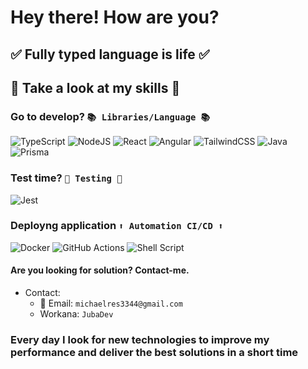# Hey there! How are you? 

## ✅ Fully typed language is life ✅

## 🔦 Take a look at my skills 🔦


### Go to develop? `📚 Libraries/Language 📚`

![TypeScript](https://img.shields.io/badge/typescript-%23007ACC.svg?style=for-the-badge&logo=typescript&logoColor=white) 
![NodeJS](https://img.shields.io/badge/node.js-6DA55F?style=for-the-badge&logo=node.js&logoColor=white) 
![React](https://img.shields.io/badge/react-%2320232a.svg?style=for-the-badge&logo=react&logoColor=%2361DAFB) 
![Angular](https://img.shields.io/badge/angular-%23DD0031.svg?style=for-the-badge&logo=angular&logoColor=white) 
![TailwindCSS](https://img.shields.io/badge/tailwindcss-%2338B2AC.svg?style=for-the-badge&logo=tailwind-css&logoColor=white)
![Java](https://img.shields.io/badge/java-%23ED8B00.svg?style=for-the-badge&logo=openjdk&logoColor=white)
![Prisma](https://img.shields.io/badge/Prisma-3982CE?style=for-the-badge&logo=Prisma&logoColor=white)


### Test time? `🔎 Testing 🔎`

![Jest](https://img.shields.io/badge/-jest-%23C21325?style=for-the-badge&logo=jest&logoColor=white)


### Deployng application `⬆️ Automation CI/CD ⬆️`

![Docker](https://img.shields.io/badge/docker-%230db7ed.svg?style=for-the-badge&logo=docker&logoColor=white) 
![GitHub Actions](https://img.shields.io/badge/github%20actions-%232671E5.svg?style=for-the-badge&logo=githubactions&logoColor=white)
![Shell Script](https://img.shields.io/badge/shell_script-%23121011.svg?style=for-the-badge&logo=gnu-bash&logoColor=white)


#### Are you looking for solution? Contact-me.

- Contact:
  - 📧 Email: `michaelres3344@gmail.com`
  - Workana: `JubaDev`

### Every day I look for new technologies to improve my performance and deliver the best solutions in a short time
